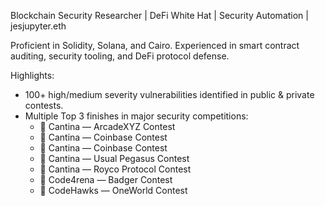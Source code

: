 Blockchain Security Researcher | DeFi White Hat | Security Automation | jesjupyter.eth

Proficient in Solidity, Solana, and Cairo. Experienced in smart contract auditing, security tooling, and DeFi protocol defense.

Highlights:
- 100+ high/medium severity vulnerabilities identified in public & private contests.
- Multiple Top 3 finishes in major security competitions:
	- 🥇 Cantina — ArcadeXYZ Contest
	- 🥇 Cantina — Coinbase Contest
	- 🥈 Cantina — Coinbase Contest
  	- 🥈 Cantina — Usual Pegasus Contest
  	- 🥉 Cantina — Royco Protocol Contest
  	- 🥈 Code4rena — Badger Contest
  	- 🥇 CodeHawks — OneWorld Contest
